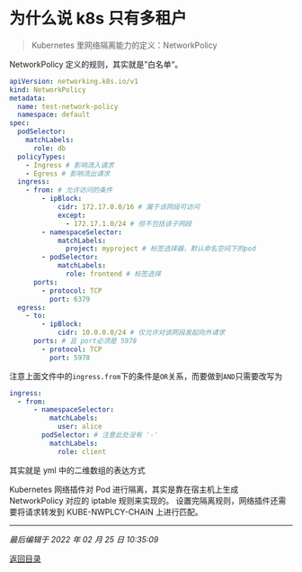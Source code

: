 # 为什么说 k8s 只有多租户

> Kubernetes 里网络隔离能力的定义：NetworkPolicy

NetworkPolicy 定义的规则，其实就是”白名单“。

```yml
apiVersion: networking.k8s.io/v1
kind: NetworkPolicy
metadata:
  name: test-network-policy
  namespace: default
spec:
  podSelector:
    matchLabels:
      role: db
  policyTypes:
    - Ingress # 影响流入请求
    - Egress # 影响流出请求
  ingress:
    - from: # 允许访问的条件
        - ipBlock:
            cidr: 172.17.0.0/16 # 属于该网段可访问
            except:
              - 172.17.1.0/24 # 但不包括该子网段
        - namespaceSelector:
            matchLabels:
              project: myproject # 标签选择器，默认命名空间下的pod
        - podSelector:
            matchLabels:
              role: frontend # 标签选择
      ports:
        - protocol: TCP
          port: 6379
  egress:
    - to:
        - ipBlock:
            cidr: 10.0.0.0/24 # 仅允许对该网段发起向外请求
      ports: # 且 port必须是 5978
        - protocol: TCP
          port: 5978
```

注意上面文件中的`ingress.from`下的条件是`OR`关系，而要做到`AND`只需要改写为

```yml
ingress:
  - from:
      - namespaceSelector:
          matchLabels:
            user: alice
        podSelector: # 注意此处没有 '-'
          matchLabels:
            role: client
```

其实就是 yml 中的二维数组的表达方式

Kubernetes 网络插件对 Pod 进行隔离，其实是靠在宿主机上生成 NetworkPolicy 对应的 iptable 规则来实现的。
设置完隔离规则，网络插件还需要将请求转发到 KUBE-NWPLCY-CHAIN 上进行匹配。

---

_最后编辑于 2022 年 02 月 25 日 10:35:09_

[返回目录](./menu.md)

